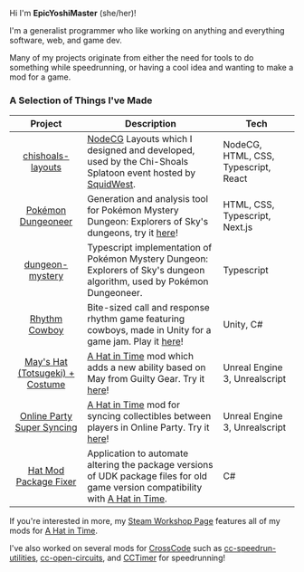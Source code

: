 Hi I'm **EpicYoshiMaster** (she/her)!

I'm a generalist programmer who like working on anything and everything software, web, and game dev.

Many of my projects originate from either the need for tools to do something while speedrunning, or having a cool idea and wanting to make a mod for a game.

### A Selection of Things I've Made

| Project | Description | Tech |
| :-: | --- | --- |
| [chishoals-layouts](https://github.com/EpicYoshiMaster/chishoals-layouts) | [NodeCG](https://www.nodecg.dev/) Layouts which I designed and developed, used by the Chi-Shoals Splatoon event hosted by [SquidWest](https://twitter.com/SquidWest). | NodeCG, HTML, CSS, Typescript, React |
| [Pokémon Dungeoneer](https://github.com/EpicYoshiMaster/pokemon-dungeoneer) | Generation and analysis tool for Pokémon Mystery Dungeon: Explorers of Sky's dungeons, try it [here](https://pokemon-dungeoneer.vercel.app/)! | HTML, CSS, Typescript, Next.js |
| [dungeon-mystery](https://github.com/EpicYoshiMaster/dungeon-mystery) | Typescript implementation of Pokémon Mystery Dungeon: Explorers of Sky's dungeon algorithm, used by Pokémon Dungeoneer. | Typescript |
| [Rhythm Cowboy](https://github.com/EpicYoshiMaster/Rhythm-Cowboy) | Bite-sized call and response rhythm game featuring cowboys, made in Unity for a game jam. Play it [here](https://epicyoshimaster.itch.io/rhythm-cowboy)! | Unity, C# |
| [May's Hat (Totsugeki) + Costume](https://github.com/EpicYoshiMaster/TotsugekiMod) | [A Hat in Time](https://www.gearsforbreakfast.com/games/a-hat-in-time/) mod which adds a new ability based on May from Guilty Gear. Try it [here](https://steamcommunity.com/sharedfiles/filedetails/?id=2863805188)! | Unreal Engine 3, Unrealscript |
| [Online Party Super Syncing](https://github.com/EpicYoshiMaster/OnlinePartySuperSyncing) | [A Hat in Time](https://www.gearsforbreakfast.com/games/a-hat-in-time/) mod for syncing collectibles between players in Online Party. Try it [here](https://steamcommunity.com/sharedfiles/filedetails/?id=2065978874)! | Unreal Engine 3, Unrealscript |
| [Hat Mod Package Fixer](https://github.com/EpicYoshiMaster/hat-mod-package-fixer) | Application to automate altering the package versions of UDK package files for old game version compatibility with [A Hat in Time](https://www.gearsforbreakfast.com/games/a-hat-in-time/). | C# |

If you're interested in more, my [Steam Workshop Page](https://steamcommunity.com/id/EpicYoshiMaster/myworkshopfiles/) features all of my mods for [A Hat in Time](https://www.gearsforbreakfast.com/games/a-hat-in-time/).

I've also worked on several mods for [CrossCode](http://www.cross-code.com/) such as [cc-speedrun-utilities](https://github.com/CCDirectLink/cc-speedrun-utilities), [cc-open-circuits](https://github.com/CCDirectLink/cc-open-circuits), and [CCTimer](https://github.com/CCDirectLink/CCTimer) for speedrunning!

